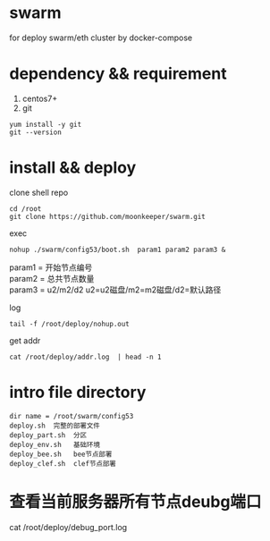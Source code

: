 # swarm
for deploy swarm/eth cluster by docker-compose


# dependency && requirement
1. centos7+
2. git 

```
yum install -y git
git --version
```

# install && deploy

clone shell repo
```
cd /root
git clone https://github.com/moonkeeper/swarm.git  

```

exec
```
nohup ./swarm/config53/boot.sh  param1 param2 param3 &
```
param1 = 开始节点编号  
param2 = 总共节点数量  
param3 = u2/m2/d2    u2=u2磁盘/m2=m2磁盘/d2=默认路径

log
```
tail -f /root/deploy/nohup.out
```

get addr

```
cat /root/deploy/addr.log  | head -n 1
```

# intro file directory 
```
dir name = /root/swarm/config53
deploy.sh  完整的部署文件
deploy_part.sh  分区
deploy_env.sh   基础环境
deploy_bee.sh   bee节点部署
deploy_clef.sh  clef节点部署
```

# 查看当前服务器所有节点deubg端口
cat /root/deploy/debug_port.log


